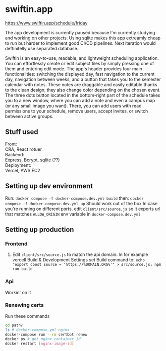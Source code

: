 # swiftin.app
https://www.swiftin.app/schedule/friday

The app development is currently paused because I'm currently studying and working on other projects. Using sqlite makes this app extreamly cheap to run but harder to implement good CI/CD pipelines. Next iteration would deffinitelly use separated database. 

Swiftin is an easy-to-use, readable, and lightweight scheduling application. You can effortlessly create or edit subject tiles by simply pressing one of them and entering edit mode. The app's header provides four main functionalities: switching the displayed day, fast navigation to the current day, navigation between weeks, and a button that takes you to the semester calendar with notes. These notes are draggable and easily editable thanks to the clean design; they also change color depending on the chosen event. The three dots button located in the bottom-right part of the schedule takes you to a new window, where you can add a note and even a campus map (or any small image you want). There, you can add users with read permissions to your schedule, remove users, accept invites, or switch between active groups.

## Stuff used
Front:\
CRA, React rotuer\
Backend:\
Express, Bcrypt, sqlite (??)\
Deployment:\
Vercel, AWS EC2
## Setting up dev environment
Run: `docker compose -f docker-compose.dev.yml build`
then: `docker compose -f docker-compose.dev.yml up`
Should work out of the box
In case you're running on different ports, edit `client/src/source.js` so it exports url that matches `ALLOW_ORIGIN` env variable in `docker-compose.dev.yml`


## Setting up production
### Frontend
1. Edit `client/src/source.js` to match the api domain. In for example vercell Build & Development Settings set Build command to: `echo "export const source = 'https://%DOMAIN.ORG%'" > src/source.js; npm run build`
### Api
Workin' on it

### Renewing certs
Run these commands
```bash
cd path/
ls # docker-compose.yml nginx
docker-compose run --rm certbot renew
docker ps # get nginx container id
docker restart [nginx-image-id]
```
